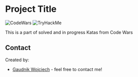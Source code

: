 # Project Title

![CodeWars](https://www.codewars.com/users/bq666/badges/micro)
![TryHackMe](https://tryhackme-badges.s3.amazonaws.com/bq666.png)


  
This is a part of solved and in progress Katas from Code Wars



## Contact
Created by:
* [Gaudnik Wojciech](mailto:gaudnik.wojciech@gmail.com) - feel free to contact me! 
